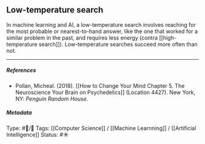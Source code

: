 ## Low-temperature search  # 

In machine learning and AI, a low-temperature search involves reaching for the most probable or nearest-to-hand answer, like the one that worked for a similar problem in the past, and requires less energy (contra [[high-temperature search]]). Low-temperature searches succeed more often than not.

___

##### References

- Pollan, Micheal. (2018). [[How to Change Your Mind Chapter 5. The Neuroscience Your Brain on Psychedelics]] (Location 4427). New York, NY: _Penguin Random House_. 

##### Metadata

Type: #🔵/🔵 
Tags: [[Computer Science]] / [[Machine Learnning]] / [[Artificial Intelligence]]
Status: #☀️ 